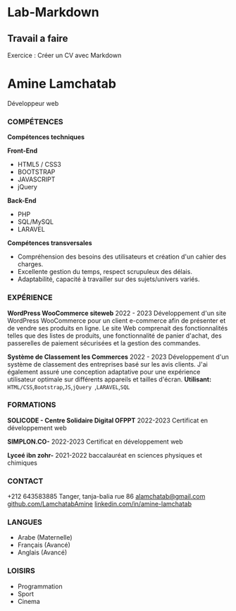 
# Lab-Markdown


## Travail a faire

Exercice : Créer un CV avec Markdown



# Amine Lamchatab
Développeur web

### COMPÉTENCES

**Compétences techniques**

**Front-End**
* HTML5 / CSS3
* BOOTSTRAP
* JAVASCRIPT
* jQuery 

**Back-End**
* PHP
* SQL/MySQL
* LARAVEL


**Compétences transversales**

* Compréhension des besoins des utilisateurs et création d'un cahier des charges.
* Excellente gestion du temps, respect scrupuleux des délais.
* Adaptabilité, capacité à travailler sur des sujets/univers variés.


### EXPÉRIENCE

**WordPress WooCommerce siteweb**  2022 - 2023
    Développement d'un site WordPress WooCommerce pour un client e-commerce afin de
    présenter et de vendre ses produits en ligne. Le site Web comprenait des fonctionnalités
    telles que des listes de produits, une fonctionnalité de panier d'achat, des passerelles de
    paiement sécurisées et la gestion des commandes.

**Système de Classement les Commerces**  2022 - 2023
    Développement d'un système de classement des entreprises basé sur les avis clients. J'ai
    également assuré une conception adaptative pour une expérience utilisateur optimale sur
    différents appareils et tailles d'écran.
**Utilisant:** `HTML/CSS`,`Bootstrap`,`JS`,`jQuery `,`LARAVEL`,`SQL`




### FORMATIONS

**SOLICODE - Centre Solidaire Digital OFPPT** 2022-2023
    Certificat en développement web

**SIMPLON.CO-**  2022-2023
    Certificat en développement web
  
**Lyceé ibn zohr-**  2021-2022
    baccalauréat en sciences physiques et chimiques



### CONTACT

+212 643583885
Tanger, tanja-balia rue 86
alamchatab@gmail.com
[github.com/LamchatabAmine](https://github.com/LamchatabAmine)
[linkedin.com/in/amine-lamchatab](https://www.linkedin.com/in/amine-lamchatab-b383a1237/)

### LANGUES
* Arabe (Maternelle)
* Français (Avancé)
* Anglais (Avancé)

### LOISIRS
* Programmation
* Sport
* Cinema